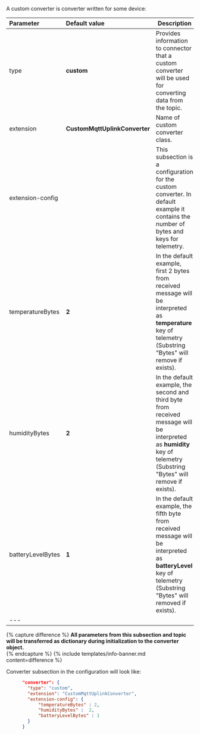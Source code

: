 A custom converter is converter written for some device:



|**Parameter**|**Default value**| **Description**                                                                                                                                                         |
|:-|:-|-------------------------------------------------------------------------------------------------------------------------------------------------------------------------
| type                        | **custom**                      | Provides information to connector that a custom converter will be used for converting data from the topic.                                                              |
| extension                   | **CustomMqttUplinkConverter**   | Name of custom converter class.                                                                                                                                         |
| extension-config            |                                 | This subsection is a configuration for the custom converter. In default example it contains the number of bytes and keys for telemetry.                                 |
| temperatureBytes            | **2**                           | In the default example, first 2 bytes from received message will be interpreted as **temperature** key of telemetry (Substring "Bytes" will remove if exists).          |
| humidityBytes               | **2**                           | In the default example, the second and third byte from received message will be interpreted as **humidity** key of telemetry (Substring "Bytes" will remove if exists). |
| batteryLevelBytes           | **1**                           | In the default example, the fifth byte from received message will be interpreted as **batteryLevel** key of telemetry (Substring "Bytes" will removed if exists).       |
|--- 

{% capture difference %}
**All parameters from this subsection and topic will be transferred as dictionary during initialization to the converter object.**  
{% endcapture %}
{% include templates/info-banner.md content=difference %}


Converter subsection in the configuration will look like:
```json
      "converter": {
        "type": "custom",
        "extension": "CustomMqttUplinkConverter",
        "extension-config": {
            "temperatureBytes" : 2,
            "humidityBytes" :  2,
            "batteryLevelBytes" : 1
        }
      }
```
